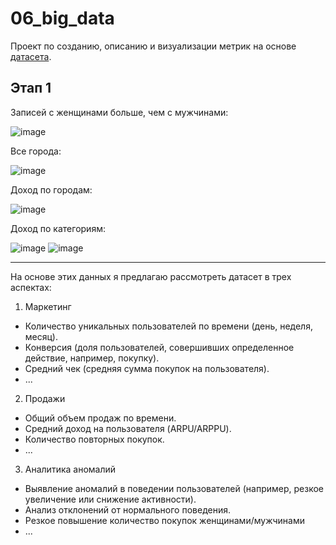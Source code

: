 # 06_big_data

Проект по созданию, описанию и визуализации метрик на основе [датасета](https://storage.yandexcloud.net/bigdata-intensive-2023/dataset_telemetry.csv).


## Этап 1

Записей с женщинами больше, чем с мужчинами:

![image](https://github.com/user-attachments/assets/ca383eb6-651d-4842-9d42-2474b272d9e3)

Все города:

![image](https://github.com/user-attachments/assets/88b2b069-5624-4e40-9a80-f2805fc62a46)

Доход по городам:

![image](https://github.com/user-attachments/assets/734e132e-4d7a-4b21-9c86-381daa4b25d4)

Доход по категориям:

![image](https://github.com/user-attachments/assets/7a32a6a8-0669-4d5e-8f6a-c6e2945fb2b4)
![image](https://github.com/user-attachments/assets/f904056a-9fe4-4df8-9f70-aaa0375e13fe)

__________________
На основе этих данных я предлагаю рассмотреть датасет в трех аспектах:
1. Маркетинг
- Количество уникальных пользователей по времени (день, неделя, месяц).
- Конверсия (доля пользователей, совершивших определенное действие, например, покупку).
- Средний чек (средняя сумма покупок на пользователя).
- ...
2. Продажи
- Общий объем продаж по времени.
- Средний доход на пользователя (ARPU/ARPPU).
- Количество повторных покупок.
- ...
3. Аналитика аномалий
- Выявление аномалий в поведении пользователей (например, резкое увеличение или снижение активности).
- Анализ отклонений от нормального поведения.
- Резкое повышение количество покупок женщинами/мужчинами
- ...
  
